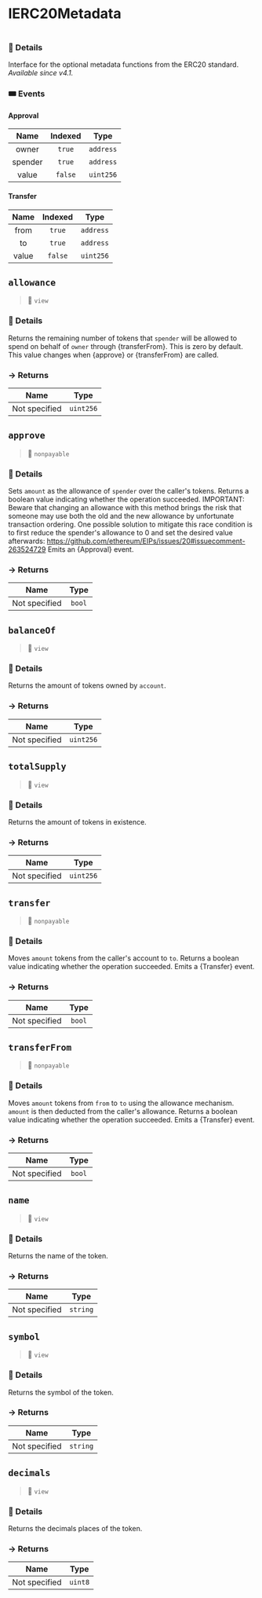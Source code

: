 # IERC20Metadata
> 
```

```




### 🔎 Details

Interface for the optional metadata functions from the ERC20 standard. _Available since v4.1._


### 🎟 Events


#### Approval
| Name | Indexed | Type |
|:-:|:-:|:-:|
| owner | `true` | `address` |
| spender | `true` | `address` |
| value | `false` | `uint256` |


#### Transfer
| Name | Indexed | Type |
|:-:|:-:|:-:|
| from | `true` | `address` |
| to | `true` | `address` |
| value | `false` | `uint256` |



## `allowance`

>👀 `view`



### 🔎 Details

Returns the remaining number of tokens that `spender` will be allowed to spend on behalf of `owner` through {transferFrom}. This is zero by default. This value changes when {approve} or {transferFrom} are called.

### → Returns



| Name | Type |
|:-:|:-:|
|  Not specified  | `uint256` |



## `approve`

>👀 `nonpayable`



### 🔎 Details

Sets `amount` as the allowance of `spender` over the caller&#39;s tokens. Returns a boolean value indicating whether the operation succeeded. IMPORTANT: Beware that changing an allowance with this method brings the risk that someone may use both the old and the new allowance by unfortunate transaction ordering. One possible solution to mitigate this race condition is to first reduce the spender&#39;s allowance to 0 and set the desired value afterwards: https://github.com/ethereum/EIPs/issues/20#issuecomment-263524729 Emits an {Approval} event.

### → Returns



| Name | Type |
|:-:|:-:|
|  Not specified  | `bool` |



## `balanceOf`

>👀 `view`



### 🔎 Details

Returns the amount of tokens owned by `account`.

### → Returns



| Name | Type |
|:-:|:-:|
|  Not specified  | `uint256` |



## `totalSupply`

>👀 `view`



### 🔎 Details

Returns the amount of tokens in existence.

### → Returns



| Name | Type |
|:-:|:-:|
|  Not specified  | `uint256` |



## `transfer`

>👀 `nonpayable`



### 🔎 Details

Moves `amount` tokens from the caller&#39;s account to `to`. Returns a boolean value indicating whether the operation succeeded. Emits a {Transfer} event.

### → Returns



| Name | Type |
|:-:|:-:|
|  Not specified  | `bool` |



## `transferFrom`

>👀 `nonpayable`



### 🔎 Details

Moves `amount` tokens from `from` to `to` using the allowance mechanism. `amount` is then deducted from the caller&#39;s allowance. Returns a boolean value indicating whether the operation succeeded. Emits a {Transfer} event.

### → Returns



| Name | Type |
|:-:|:-:|
|  Not specified  | `bool` |



## `name`

>👀 `view`



### 🔎 Details

Returns the name of the token.

### → Returns



| Name | Type |
|:-:|:-:|
|  Not specified  | `string` |



## `symbol`

>👀 `view`



### 🔎 Details

Returns the symbol of the token.

### → Returns



| Name | Type |
|:-:|:-:|
|  Not specified  | `string` |



## `decimals`

>👀 `view`



### 🔎 Details

Returns the decimals places of the token.

### → Returns



| Name | Type |
|:-:|:-:|
|  Not specified  | `uint8` |



